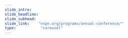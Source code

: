 ```yaml
---
slide_intro:    
slide_headline: 
slide_subhead:  
slide_link:    "nnpn.org/programs/annual-conference/"
type:           "carousel"
---
```

